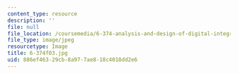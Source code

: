 ```yaml
---
content_type: resource
description: ''
file: null
file_location: /coursemedia/6-374-analysis-and-design-of-digital-integrated-circuits-fall-2003/886ef46329cb8a977ae818c4018dd2e6_6-374f03.jpg
file_type: image/jpeg
resourcetype: Image
title: 6-374f03.jpg
uid: 886ef463-29cb-8a97-7ae8-18c4018dd2e6
---
```


